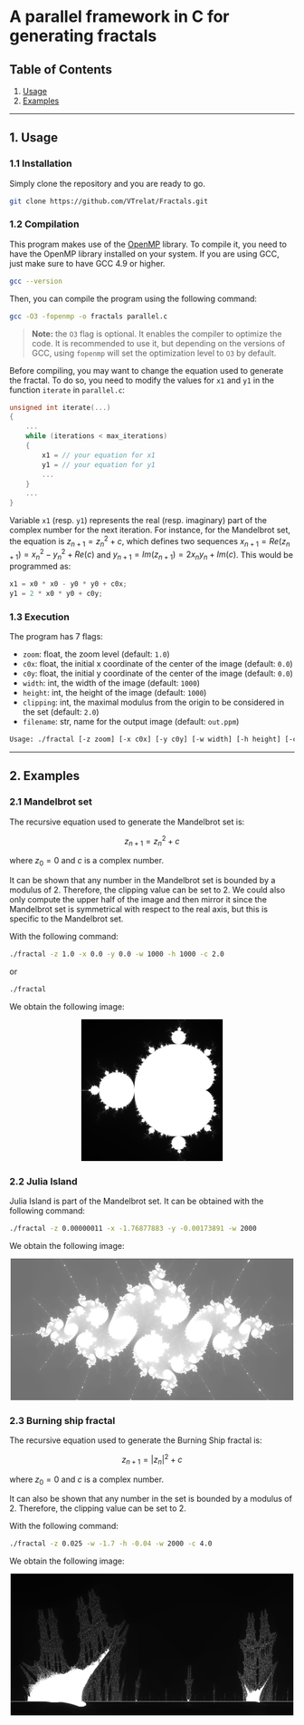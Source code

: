 # A parallel framework in C for generating fractals

## Table of Contents

1.  [Usage](#usage)
2.  [Examples](#examples)

---

## 1. Usage

### 1.1 Installation

Simply clone the repository and you are ready to go.

```bash
git clone https://github.com/VTrelat/Fractals.git
```

### 1.2 Compilation

This program makes use of the [OpenMP](https://www.openmp.org/) library. To compile it, you need to have the OpenMP library installed on your system. If you are using GCC, just make sure to have GCC 4.9 or higher.

```bash
gcc --version
```

Then, you can compile the program using the following command:

```bash
gcc -O3 -fopenmp -o fractals parallel.c
```

> **Note:** the `O3` flag is optional. It enables the compiler to optimize the code. It is recommended to use it, but depending on the versions of GCC, using `fopenmp` will set the optimization level to `O3` by default.

Before compiling, you may want to change the equation used to generate the fractal. To do so, you need to modify the values for `x1` and `y1` in the function `iterate` in `parallel.c`:

```c
unsigned int iterate(...)
{
    ...
    while (iterations < max_iterations)
    {
        x1 = // your equation for x1
        y1 = // your equation for y1
        ...
    }
    ...
}
```

Variable `x1` (resp. `y1`) represents the real (resp. imaginary) part of the complex number for the next iteration. For instance, for the Mandelbrot set, the equation is $z_{n+1} = z_n^2 + c$, which defines two sequences $x_{n+1} = Re(z_{n+1}) = x_n^2 - y_n^2 + Re(c)$ and $y_{n+1} = Im(z_{n+1}) = 2 x_n y_n + Im(c)$.
This would be programmed as:

```c
x1 = x0 * x0 - y0 * y0 + c0x;
y1 = 2 * x0 * y0 + c0y;
```

### 1.3 Execution

The program has 7 flags:

-   `zoom`: float, the zoom level (default: `1.0`)
-   `c0x`: float, the initial x coordinate of the center of the image (default: `0.0`)
-   `c0y`: float, the initial y coordinate of the center of the image (default: `0.0`)
-   `width`: int, the width of the image (default: `1000`)
-   `height`: int, the height of the image (default: `1000`)
-   `clipping`: int, the maximal modulus from the origin to be considered in the set (default: `2.0`)
-   `filename`: str, name for the output image (default: `out.ppm`)

```bash
Usage: ./fractal [-z zoom] [-x c0x] [-y c0y] [-w width] [-h height] [-c clipping] [-o filename]
```

---

## 2. Examples

### 2.1 Mandelbrot set

The recursive equation used to generate the Mandelbrot set is:

$$
z_{n+1} = z_n^2 + c
$$

where $z_0 = 0$ and $c$ is a complex number.

It can be shown that any number in the Mandelbrot set is bounded by a modulus of $2$. Therefore, the clipping value can be set to $2$.
We could also only compute the upper half of the image and then mirror it since the Mandelbrot set is symmetrical with respect to the real axis, but this is specific to the Mandelbrot set.

With the following command:

```bash
./fractal -z 1.0 -x 0.0 -y 0.0 -w 1000 -h 1000 -c 2.0
```

or

```bash
./fractal
```

We obtain the following image:

<div style="text-align:center">
<img src="./images/mandelbrot.png" width=250 height=250 />
</div>

### 2.2 Julia Island

Julia Island is part of the Mandelbrot set.
It can be obtained with the following command:

```bash
./fractal -z 0.00000011 -x -1.76877883 -y -0.00173891 -w 2000
```

We obtain the following image:

<div style="text-align:center">
<img src="./images/juliaisland.png" width=500 height=250 />
</div>

### 2.3 Burning ship fractal

The recursive equation used to generate the Burning Ship fractal is:

$$
z_{n+1} = \left| z_n \right|^2 + c
$$

where $z_0 = 0$ and $c$ is a complex number.

It can also be shown that any number in the set is bounded by a modulus of $2$. Therefore, the clipping value can be set to $2$.

With the following command:

```bash
./fractal -z 0.025 -w -1.7 -h -0.04 -w 2000 -c 4.0
```

We obtain the following image:

<div style="text-align:center">
<img src="./images/burningship.png" width=500 height=250 />
</div>
